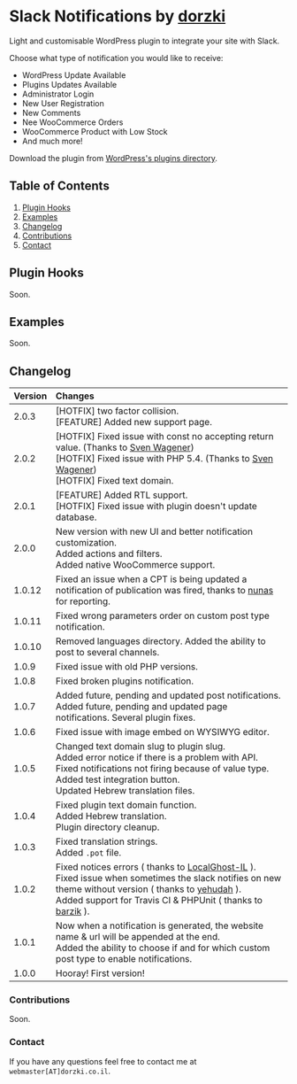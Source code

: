 
# Slack Notifications by [dorzki](https://www.dorzki.co.il)
Light and customisable WordPress plugin to integrate your site with Slack.

Choose what type of notification you would like to receive:
* WordPress Update Available
* Plugins Updates Available
* Administrator Login
* New User Registration
* New Comments
* Nee WooCommerce Orders
* WooCommerce Product with Low Stock
* And much more!

Download the plugin from [WordPress's plugins directory](https://he.wordpress.org/plugins/dorzki-notifications-to-slack/).

## Table of Contents
1. [Plugin Hooks](#plugin-hooks)
1. [Examples](#examples)
1. [Changelog](#changelog)
1. [Contributions](#contributions)
1. [Contact](#contact)

## Plugin Hooks
Soon.

## Examples
Soon.

## Changelog

| Version | Changes |
| :------ | :------ |
| 2.0.3 | [HOTFIX] two factor collision.<br>[FEATURE] Added new support page. |
| 2.0.2 | [HOTFIX] Fixed issue with const no accepting return value. (Thanks to [Sven Wagener](https://wordpress.org/support/users/mahype/))<br>[HOTFIX] Fixed issue with PHP 5.4. (Thanks to [Sven Wagener](https://wordpress.org/support/users/mahype/))<br>[HOTFIX] Fixed text domain.|
| 2.0.1 | [FEATURE] Added RTL support.<br>[HOTFIX] Fixed issue with plugin doesn't update database. |
| 2.0.0 | New version with new UI and better notification customization.<br>Added actions and filters.<br>Added native WooCommerce support. |
| 1.0.12 | Fixed an issue when a CPT is being updated a notification of publication was fired, thanks to [nunas](https://wordpress.org/support/users/nanus/) for reporting. |
| 1.0.11 | Fixed wrong parameters order on custom post type notification. |
| 1.0.10 | Removed languages directory. Added the ability to post to several channels. |
| 1.0.9 | Fixed issue with old PHP versions. |
| 1.0.8 | Fixed broken plugins notification. |
| 1.0.7 | Added future, pending and updated post notifications.<br>Added future, pending and updated page notifications. Several plugin fixes. |
| 1.0.6 | Fixed issue with image embed on WYSIWYG editor. |
| 1.0.5 | Changed text domain slug to plugin slug.<br>Added error notice if there is a problem with API.<br>Fixed notifications not firing because of value type.<br>Added test integration button.<br>Updated Hebrew translation files. |
| 1.0.4 | Fixed plugin text domain function.<br>Added Hebrew translation.<br>Plugin directory cleanup. |
| 1.0.3 | Fixed translation strings.<br>Added `.pot` file. |
| 1.0.2 | Fixed notices errors ( thanks to [LocalGhost-IL](https://profiles.wordpress.org/localghost-il) ).<br>Fixed issue when sometimes the slack notifies on new theme without version ( thanks to [yehudah](https://profiles.wordpress.org/yehudah) ).<br>Added support for Travis CI & PHPUnit ( thanks to [barzik](https://profiles.wordpress.org/barzik) ). |
| 1.0.1 | Now when a notification is generated, the website name & url will be appended at the end.<br>Added the ability to choose if and for which custom post type to enable notifications. |
| 1.0.0 | Hooray! First version! |

### Contributions
Soon.

### Contact
If you have any questions feel free to contact me at `webmaster[AT]dorzki.co.il`.